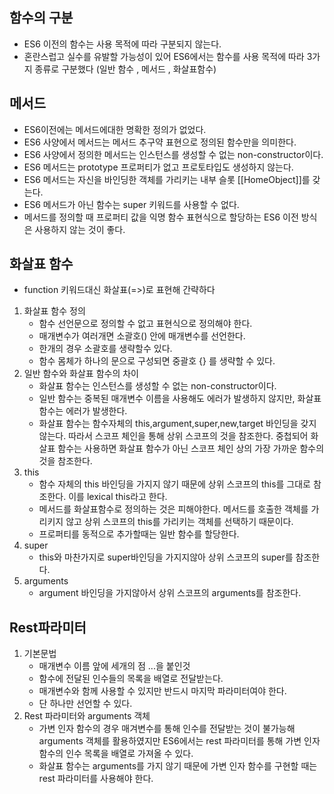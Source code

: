 ## 함수의 구분
- ES6 이전의 함수는 사용 목적에 따라 구분되지 않는다.
- 혼란스럽고 실수를 유발할 가능성이 있어 ES6에서는 함수를 사용 목적에 따라 3가지 종류로 구분했다 (일반 함수 , 메서드 , 화살표함수)
## 메서드
- ES6이전에는 메서드에대한 명확한 정의가 없었다.
- ES6 사양에서 메서드는 메서드 추구약 표현으로 정의된 함수만을 의미한다.
- ES6 사양에서 정의한 메서드는 인스턴스를 생성할 수 없는 non-constructor이다.
- ES6 메서드는 prototype 프로퍼티가 없고 프로토타입도 생성하지 않는다.
- ES6 메서드는 자신을 바인딩한 객체를 가리키는 내부 슬롯 [[HomeObject]]를 갖는다.
- ES6 메서드가 아닌 함수는 super 키워드를 사용할 수 없다.
- 메서드를 정의할 때 프로퍼티 값을 익명 함수 표현식으로 할당하는 ES6 이전 방식은 사용하지 않는 것이 좋다.
## 화살표 함수
- function 키워드대신 화살표(=>)로 표현해 간략하다
1. 화살표 함수 정의
    - 함수 선언문으로 정의할 수 없고 표현식으로 정의해야 한다.
    - 매개변수가 여러개면 소괄호() 안에 매개변수를 선언한다.
    - 한개의 경우 소괄호를 생략할수 있다.
    - 함수 몸체가 하나의 문으로 구성되면 중괄호 {} 를 생략할 수 있다.
2. 일반 함수와 화살표 함수의 차이
    - 화살표 함수는 인스턴스를 생성할 수 없는 non-constructor이다.
    - 일반 함수는 중복된 매개변수 이름을 사용해도 에러가 발생하지 않지만, 화살표 함수는 에러가 발생한다.
    - 화살표 함수는 함수자체의 this,argument,super,new,target 바인딩을 갖지 않는다. 따라서 스코프 체인을 통해 상위 스코프의 것을 참조한다.
    중첩되어 화살표 함수는 사용하면 화살표 함수가 아닌 스코프 체인 상의 가장 가까운 함수의 것을 참조한다.
3. this
    - 함수 자체의 this 바인딩을 가지지 않기 때문에 상위 스코프의 this를 그대로 참조한다. 이를 lexical this라고 한다.
    - 메서드를 화살표함수로 정의하는 것은 피해야한다. 메서드를 호출한 객체를 가리키지 않고 상위 스코프의 this를 가리키는 객체를 선택하기 때문이다.
    - 프로퍼티를 동적으로 추가할때는 일반 함수를 할당한다.
4. super 
    - this와 마찬가지로 super바인딩을 가지지않아 상위 스코프의 super를 참조한다.
5. arguments 
    - argument 바인딩을 가지않아서 상위 스코프의 arguments를 참조한다.
## Rest파라미터
1. 기본문법
    - 매개변수 이름 앞에 세개의 점 ...을 붙인것 
    - 함수에 전달된 인수들의 목록을 배열로 전달받는다.
    - 매개변수와 함께 사용할 수 있지만 반드시 마지막 파라미터여야 한다.
    - 단 하나만 선언할 수 있다.
2. Rest 파라미터와 arguments 객체
    - 가변 인자 함수의 경우 매겨변수를 통해 인수를 전달받는 것이 불가능해 arguments 객체를 활용하였지만 ES6에서는 rest 파라미터를 통해 가변 인자 함수의 인수 목록을 배열로 가져올 수 있다.
    - 화살표 함수는 arguments를 가지 않기 때문에 가변 인자 함수를 구현할 때는 rest 파라미터를 사용해야 한다.
